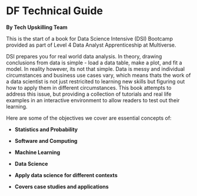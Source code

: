 # DF Technical Guide

**By Tech Upskilling Team**

This is the start of a book for Data Science Intensive (DSI) Bootcamp provided as part of Level 4 Data Analyst Apprenticeship at Multiverse. 

DSI prepares you for real world data analysis. In theory, drawing conclusions from data is simple - load a data table, make a plot, and fit a model. In reality however, its not that simple. Data is messy and individual circumstances and business use cases vary, which means thats the work of a data scientist is not just restricited to learning new skills but figuring out how to apply them in different circumstances. This book attempts to address this issue, but providing a collection of tutorials and real life examples in an interactive environment to allow readers to test out their learning.

Here are some of the objectives we cover are essential concepts of:

* **Statistics and Probability**

* **Software and Computing**

* **Machine Learning**

* **Data Science**

* **Apply data science for different contexts**

* **Covers case studies and applications**

```{warning} Please note that this website is under active development, and content will be added throughout the duration of the course.
```

